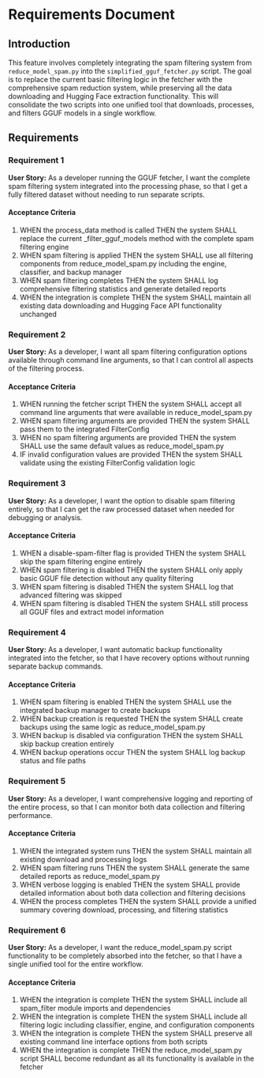 # Requirements Document

## Introduction

This feature involves completely integrating the spam filtering system from `reduce_model_spam.py` into the `simplified_gguf_fetcher.py` script. The goal is to replace the current basic filtering logic in the fetcher with the comprehensive spam reduction system, while preserving all the data downloading and Hugging Face extraction functionality. This will consolidate the two scripts into one unified tool that downloads, processes, and filters GGUF models in a single workflow.

## Requirements

### Requirement 1

**User Story:** As a developer running the GGUF fetcher, I want the complete spam filtering system integrated into the processing phase, so that I get a fully filtered dataset without needing to run separate scripts.

#### Acceptance Criteria

1. WHEN the process_data method is called THEN the system SHALL replace the current _filter_gguf_models method with the complete spam filtering engine
2. WHEN spam filtering is applied THEN the system SHALL use all filtering components from reduce_model_spam.py including the engine, classifier, and backup manager
3. WHEN spam filtering completes THEN the system SHALL log comprehensive filtering statistics and generate detailed reports
4. WHEN the integration is complete THEN the system SHALL maintain all existing data downloading and Hugging Face API functionality unchanged

### Requirement 2

**User Story:** As a developer, I want all spam filtering configuration options available through command line arguments, so that I can control all aspects of the filtering process.

#### Acceptance Criteria

1. WHEN running the fetcher script THEN the system SHALL accept all command line arguments that were available in reduce_model_spam.py
2. WHEN spam filtering arguments are provided THEN the system SHALL pass them to the integrated FilterConfig
3. WHEN no spam filtering arguments are provided THEN the system SHALL use the same default values as reduce_model_spam.py
4. IF invalid configuration values are provided THEN the system SHALL validate using the existing FilterConfig validation logic

### Requirement 3

**User Story:** As a developer, I want the option to disable spam filtering entirely, so that I can get the raw processed dataset when needed for debugging or analysis.

#### Acceptance Criteria

1. WHEN a disable-spam-filter flag is provided THEN the system SHALL skip the spam filtering engine entirely
2. WHEN spam filtering is disabled THEN the system SHALL only apply basic GGUF file detection without any quality filtering
3. WHEN spam filtering is disabled THEN the system SHALL log that advanced filtering was skipped
4. WHEN spam filtering is disabled THEN the system SHALL still process all GGUF files and extract model information

### Requirement 4

**User Story:** As a developer, I want automatic backup functionality integrated into the fetcher, so that I have recovery options without running separate backup commands.

#### Acceptance Criteria

1. WHEN spam filtering is enabled THEN the system SHALL use the integrated backup manager to create backups
2. WHEN backup creation is requested THEN the system SHALL create backups using the same logic as reduce_model_spam.py
3. WHEN backup is disabled via configuration THEN the system SHALL skip backup creation entirely
4. WHEN backup operations occur THEN the system SHALL log backup status and file paths

### Requirement 5

**User Story:** As a developer, I want comprehensive logging and reporting of the entire process, so that I can monitor both data collection and filtering performance.

#### Acceptance Criteria

1. WHEN the integrated system runs THEN the system SHALL maintain all existing download and processing logs
2. WHEN spam filtering runs THEN the system SHALL generate the same detailed reports as reduce_model_spam.py
3. WHEN verbose logging is enabled THEN the system SHALL provide detailed information about both data collection and filtering decisions
4. WHEN the process completes THEN the system SHALL provide a unified summary covering download, processing, and filtering statistics

### Requirement 6

**User Story:** As a developer, I want the reduce_model_spam.py script functionality to be completely absorbed into the fetcher, so that I have a single unified tool for the entire workflow.

#### Acceptance Criteria

1. WHEN the integration is complete THEN the system SHALL include all spam_filter module imports and dependencies
2. WHEN the integration is complete THEN the system SHALL include all filtering logic including classifier, engine, and configuration components
3. WHEN the integration is complete THEN the system SHALL preserve all existing command line interface options from both scripts
4. WHEN the integration is complete THEN the reduce_model_spam.py script SHALL become redundant as all its functionality is available in the fetcher